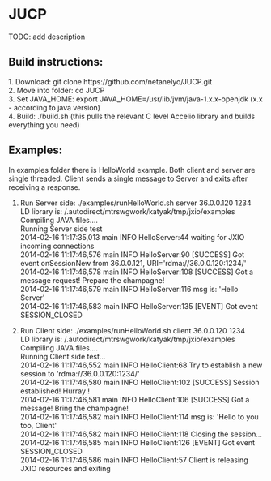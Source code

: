 <h1>JUCP</h1>

TODO: add description

<h2>Build instructions:</h2>
1. Download: git clone https://github.com/netanelyo/JUCP.git</br>
2. Move into folder: cd JUCP</br>
3. Set JAVA_HOME: export JAVA_HOME=/usr/lib/jvm/java-1.x.x-openjdk (x.x - according to java version)</br>
4. Build: ./build.sh (this pulls the relevant C level Accelio library and builds everything you need)</br>

<h2>Examples:</h2>
In examples folder there is HelloWorld example. Both client and server are single threaded. Client sends a single message
to Server and exits after receiving a response.</br>

1. Run Server side: ./examples/runHelloWorld.sh server 36.0.0.120 1234</br>
LD library is: /.autodirect/mtrswgwork/katyak/tmp/jxio/examples</br>
Compiling JAVA files....</br>
Running Server side test</br>
2014-02-16 11:17:35,013 main INFO  HelloServer:44 waiting for JXIO incoming connections</br>
2014-02-16 11:17:46,576 main INFO  HelloServer:90 [SUCCESS] Got event onSessionNew from 36.0.0.121, URI='rdma://36.0.0.120:1234/'</br>
2014-02-16 11:17:46,578 main INFO  HelloServer:108 [SUCCESS] Got a message request! Prepare the champagne!</br>
2014-02-16 11:17:46,579 main INFO  HelloServer:116 msg is: 'Hello Server'</br>
2014-02-16 11:17:46,583 main INFO  HelloServer:135 [EVENT] Got event SESSION_CLOSED</br>

2. Run Client side: ./examples/runHelloWorld.sh client 36.0.0.120 1234</br>
LD library is: /.autodirect/mtrswgwork/katyak/tmp/jxio/examples</br>
Compiling JAVA files....</br>
Running Client side test...</br>
2014-02-16 11:17:46,552 main INFO  HelloClient:68 Try to establish a new session to 'rdma://36.0.0.120:1234/'</br>
2014-02-16 11:17:46,580 main INFO  HelloClient:102 [SUCCESS] Session established! Hurray !</br>
2014-02-16 11:17:46,581 main INFO  HelloClient:106 [SUCCESS] Got a message! Bring the champagne!</br>
2014-02-16 11:17:46,582 main INFO  HelloClient:114 msg is: 'Hello to you too, Client'</br>
2014-02-16 11:17:46,582 main INFO  HelloClient:118 Closing the session...</br>
2014-02-16 11:17:46,585 main INFO  HelloClient:126 [EVENT] Got event SESSION_CLOSED</br>
2014-02-16 11:17:46,586 main INFO  HelloClient:57 Client is releasing JXIO resources and exiting</br>


